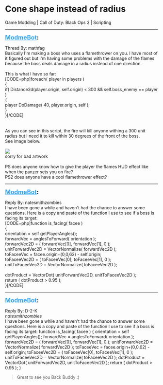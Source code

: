 # Cone shape instead of radius
Game Modding | Call of Duty: Black Ops 3 | Scripting

---
<strong style="font-size: 1.4em;"><span style="text-decoration: underline;text-decoration-color: #34a7f9;"><span style="color:#34a7f9;">ModmeBot</span></span>:</strong>

<p>Thread By: mathfag<br />Basically I&#39;m making a boss who uses a flamethrower on you. I have most of it figured out but I&#39;m having some problems with the damage of the flames because the boss deals damage in a radius instead of one direction.<br /> <br />This is what I have so far:<br />[CODE=php]foreach( player in players )<br />{<br />	if( Distance2d(player.origin, self.origin) &lt; 300 &amp;&amp; self.boss_enemy == player )<br />	{<br />	player DoDamage( 40, player.origin, self ); <br />	}<br />}[/CODE]<br /> <br /> <br />As you can see in this script, the fire will kill anyone withing a 300 unit radius but I need it to kill within 30 degrees of the front of the boss.<br />See image below.<br /> <br /><img style="max-width: 500px;" src="http://i.imgur.com/jSZWpjc.png"><br />sorry for bad artwork<br /> <br />PS does anyone know how to give the player the flames HUD effect like when the panzer sets you on fire?<br />PS2 does anyone have a cool flamethrower effect?</p>

---
<strong style="font-size: 1.4em;"><span style="text-decoration: underline;text-decoration-color: #34a7f9;"><span style="color:#34a7f9;">ModmeBot</span></span>:</strong>

<p>Reply By: natesmithzombies<br />I have been gone a while and haven&#39;t had the chance to answer some questions. Here is a copy and paste of the function I use to see if a boss is facing its target: <br />[CODE=php]function is_facing( facee )<br />{<br />	orientation = self getPlayerAngles();<br />	forwardVec = anglesToForward( orientation );<br />	forwardVec2D = ( forwardVec[0], forwardVec[1], 0 );<br />	unitForwardVec2D = VectorNormalize( forwardVec2D );<br />	toFaceeVec = facee.origin+(0,0,62) - self.origin;<br />	toFaceeVec2D = ( toFaceeVec[0], toFaceeVec[1], 0 );<br />	unitToFaceeVec2D = VectorNormalize( toFaceeVec2D );<br />	<br />	dotProduct = VectorDot( unitForwardVec2D, unitToFaceeVec2D );<br />	return ( dotProduct &gt; 0.95 ); <br />}[/CODE]</p>

---
<strong style="font-size: 1.4em;"><span style="text-decoration: underline;text-decoration-color: #34a7f9;"><span style="color:#34a7f9;">ModmeBot</span></span>:</strong>

<p>Reply By: D-2-K<br /><em>natesmithzombies</em><br />I have been gone a while and haven&#39;t had the chance to answer some questions. Here is a copy and paste of the function I use to see if a boss is facing its target:  function is_facing( facee ) { orientation = self getPlayerAngles(); forwardVec = anglesToForward( orientation ); forwardVec2D = ( forwardVec[0], forwardVec[1], 0 ); unitForwardVec2D = VectorNormalize( forwardVec2D ); toFaceeVec = facee.origin+(0,0,62) - self.origin; toFaceeVec2D = ( toFaceeVec[0], toFaceeVec[1], 0 ); unitToFaceeVec2D = VectorNormalize( toFaceeVec2D ); dotProduct = VectorDot( unitForwardVec2D, unitToFaceeVec2D ); return ( dotProduct &gt; 0.95 ); }<br /><blockquote>Great to see you Back Buddy :)</blockquote></p>

